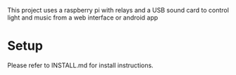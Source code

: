 This project uses a raspberry pi with relays and a USB sound card to control light and music from a web interface or android app


Setup
===================

Please refer to INSTALL.md for install instructions.
